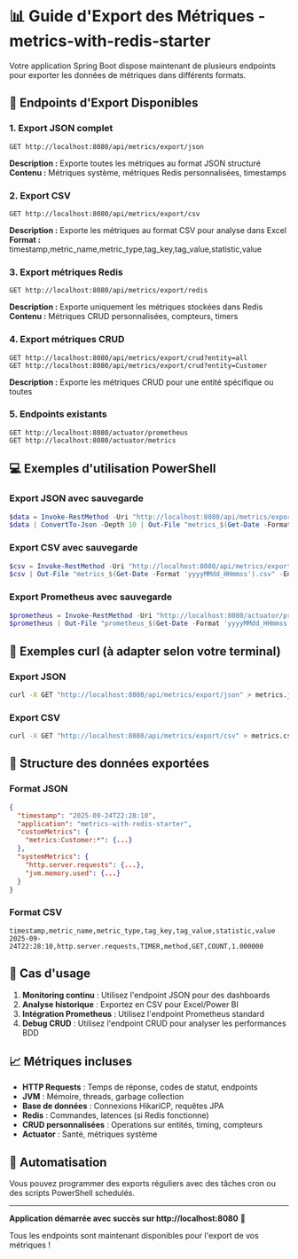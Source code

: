 # 📊 Guide d'Export des Métriques - metrics-with-redis-starter

Votre application Spring Boot dispose maintenant de plusieurs endpoints pour exporter les données de métriques dans différents formats.

## 🚀 Endpoints d'Export Disponibles

### 1. Export JSON complet
```
GET http://localhost:8080/api/metrics/export/json
```
**Description :** Exporte toutes les métriques au format JSON structuré
**Contenu :** Métriques système, métriques Redis personnalisées, timestamps

### 2. Export CSV
```
GET http://localhost:8080/api/metrics/export/csv
```
**Description :** Exporte les métriques au format CSV pour analyse dans Excel
**Format :** timestamp,metric_name,metric_type,tag_key,tag_value,statistic,value

### 3. Export métriques Redis
```
GET http://localhost:8080/api/metrics/export/redis
```
**Description :** Exporte uniquement les métriques stockées dans Redis
**Contenu :** Métriques CRUD personnalisées, compteurs, timers

### 4. Export métriques CRUD
```
GET http://localhost:8080/api/metrics/export/crud?entity=all
GET http://localhost:8080/api/metrics/export/crud?entity=Customer
```
**Description :** Exporte les métriques CRUD pour une entité spécifique ou toutes

### 5. Endpoints existants
```
GET http://localhost:8080/actuator/prometheus
GET http://localhost:8080/actuator/metrics
```

## 💻 Exemples d'utilisation PowerShell

### Export JSON avec sauvegarde
```powershell
$data = Invoke-RestMethod -Uri "http://localhost:8080/api/metrics/export/json"
$data | ConvertTo-Json -Depth 10 | Out-File "metrics_$(Get-Date -Format 'yyyyMMdd_HHmmss').json"
```

### Export CSV avec sauvegarde
```powershell
$csv = Invoke-RestMethod -Uri "http://localhost:8080/api/metrics/export/csv"
$csv | Out-File "metrics_$(Get-Date -Format 'yyyyMMdd_HHmmss').csv" -Encoding UTF8
```

### Export Prometheus avec sauvegarde
```powershell
$prometheus = Invoke-RestMethod -Uri "http://localhost:8080/actuator/prometheus"
$prometheus | Out-File "prometheus_$(Get-Date -Format 'yyyyMMdd_HHmmss').txt" -Encoding UTF8
```

## 🔧 Exemples curl (à adapter selon votre terminal)

### Export JSON
```bash
curl -X GET "http://localhost:8080/api/metrics/export/json" > metrics.json
```

### Export CSV
```bash
curl -X GET "http://localhost:8080/api/metrics/export/csv" > metrics.csv
```

## 📁 Structure des données exportées

### Format JSON
```json
{
  "timestamp": "2025-09-24T22:28:10",
  "application": "metrics-with-redis-starter",
  "customMetrics": {
    "metrics:Customer:*": {...}
  },
  "systemMetrics": {
    "http.server.requests": {...},
    "jvm.memory.used": {...}
  }
}
```

### Format CSV
```csv
timestamp,metric_name,metric_type,tag_key,tag_value,statistic,value
2025-09-24T22:28:10,http.server.requests,TIMER,method,GET,COUNT,1.000000
```

## 🎯 Cas d'usage

1. **Monitoring continu** : Utilisez l'endpoint JSON pour des dashboards
2. **Analyse historique** : Exportez en CSV pour Excel/Power BI
3. **Intégration Prometheus** : Utilisez l'endpoint Prometheus standard
4. **Debug CRUD** : Utilisez l'endpoint CRUD pour analyser les performances BDD

## 📈 Métriques incluses

- **HTTP Requests** : Temps de réponse, codes de statut, endpoints
- **JVM** : Mémoire, threads, garbage collection
- **Base de données** : Connexions HikariCP, requêtes JPA
- **Redis** : Commandes, latences (si Redis fonctionne)
- **CRUD personnalisées** : Operations sur entités, timing, compteurs
- **Actuator** : Santé, métriques système

## 🔄 Automatisation

Vous pouvez programmer des exports réguliers avec des tâches cron ou des scripts PowerShell schedulés.

---

**Application démarrée avec succès sur http://localhost:8080** 🎉

Tous les endpoints sont maintenant disponibles pour l'export de vos métriques !